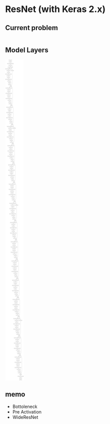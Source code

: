 # ResNet (with Keras 2.x)

## Current problem
```
```

## Model Layers
![ModelLayers](./ModelLayers.png)

## memo
  - Bottoleneck
  - Pre Activation
  - WideResNet

